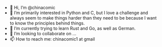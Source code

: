 - 👋 Hi, I’m @chinacomic
- 👀 I’m primarily interested in Python and C, but I love a challenge and always seem to make things harder than they need to be because I want to know the principles behind things. 
- 🌱 I’m currently trying to learn Rust and Go, as well as German.
- 💞️ I’m looking to collaborate on ...
- 📫 How to reach me: chinacomic1 at gmail

<!---
chinacomic/chinacomic is a ✨ special ✨ repository because its `README.md` (this file) appears on your GitHub profile.
You can click the Preview link to take a look at your changes.
--->
